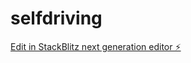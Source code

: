 # selfdriving

[Edit in StackBlitz next generation editor ⚡️](https://stackblitz.com/~/github.com/Ridho-Arrayan/selfdriving)